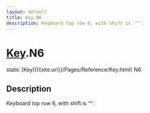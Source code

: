 ```yaml
---
layout: default
title: Key.N6
description: Keyboard top row 6, with shift is '^'.
---
```

# [Key]({{site.url}}/Pages/Reference/Key.html).N6

<div class='signature' markdown='1'>
static [Key]({{site.url}}/Pages/Reference/Key.html) N6
</div>

## Description
Keyboard top row 6, with shift is '^'.

